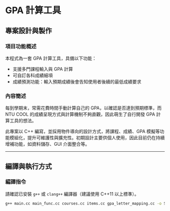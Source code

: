 # GPA 計算工具

## 專案設計與製作

### 項目功能概述

本程式為一套 GPA 計算工具，具備以下功能：

- 支援多門課程輸入與 GPA 計算
- 可自訂各科成績細項
- 成績預測功能：輸入預期成績後會告知使用者後續的最低成績要求

### 內容簡述

每到學期末，常需花費時間手動計算自己的 GPA，以確認是否達到預期標準，而 NTU COOL 的成績呈現方式與計算機制不夠直觀，因此萌生了自行開發 GPA 計算工具的想法。

此專案以 C++ 編寫，並採用物件導向的設計方式，將課程、成績、GPA 模擬等功能模組化，提升可維護性與擴充性。初期設計主要供個人使用，因此目前仍在持續增補功能，如資料儲存、GUI 介面整合等。

---

## 編譯與執行方式

### 編譯指令

請確認已安裝 `g++` 或 `clang++` 編譯器（建議使用 C++11 以上標準）。

```sh
g++ main.cc main_func.cc courses.cc items.cc gpa_letter_mapping.cc -o ScoreManger -std=c++11
